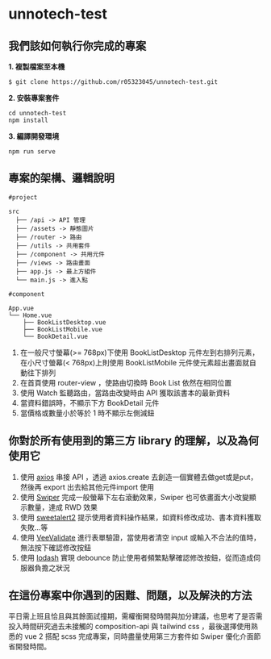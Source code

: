 # unnotech-test

## 我們該如何執行你完成的專案

**1. 複製檔案至本機**
```
$ git clone https://github.com/r05323045/unnotech-test.git
```
**2. 安裝專案套件**
```
cd unnotech-test
npm install
```
**3. 編譯開發環境**
```
npm run serve
```

## 專案的架構、邏輯說明
```
#project

src
  ├── /api -> API 管理 
  ├── /assets -> 靜態圖片
  ├── /router -> 路由
  ├── /utils -> 共用套件
  ├── /component -> 共用元件
  ├── /views -> 路由畫面
  ├── app.js -> 最上方組件
  └── main.js -> 進入點

#component

App.vue
└── Home.vue
    ├── BookListDesktop.vue
    ├── BookListMobile.vue
    └── BookDetail.vue
```
1. 在一般尺寸螢幕(>= 768px)下使用 BookListDesktop 元件左到右排列元素，在小尺寸螢幕(< 768px)上則使用 BookListMobile 元件使元素超出畫面就自動往下排列
2. 在首頁使用 router-view ，使路由切換時 Book List 依然在相同位置
3. 使用 Watch 監聽路由，當路由改變時由 API 獲取該書本的最新資料
4. 當資料錯誤時，不顯示下方 BookDetail 元件
5. 當價格或數量小於等於 1 時不顯示左側減鈕

## 你對於所有使用到的第三方 library 的理解，以及為何使用它

1. 使用 [axios](https://github.com/axios/axios) 串接 API ，透過 axios.create 去創造一個實體去做get或是put，然後再 export 出去給其他元件import 使用
2. 使用 [Swiper](https://swiperjs.com/) 完成一般螢幕下左右滾動效果，Swiper 也可依畫面大小改變顯示數量，達成 RWD 效果
3. 使用 [sweetalert2](https://github.com/sweetalert2/sweetalert2) 提示使用者資料操作結果，如資料修改成功、書本資料獲取失敗...等
4. 使用 [VeeValidate](https://vee-validate.logaretm.com/v3) 進行表單驗證，當使用者清空 input 或輸入不合法的值時，無法按下確認修改按鈕
5. 使用 [lodash](https://www.npmjs.com/package/lodash.debounce) 實現 debounce 防止使用者頻繁點擊確認修改按鈕，從而造成伺服器負擔之狀況

## 在這份專案中你遇到的困難、問題，以及解決的方法

平日需上班且恰且與其餘面試撞期，需權衡開發時間與加分建議，也思考了是否需投入時間研究過去未接觸的 composition-api 與 tailwind css ，最後選擇使用熟悉的 vue 2 搭配 scss 完成專案，同時盡量使用第三方套件如 Swiper 優化介面節省開發時間。


